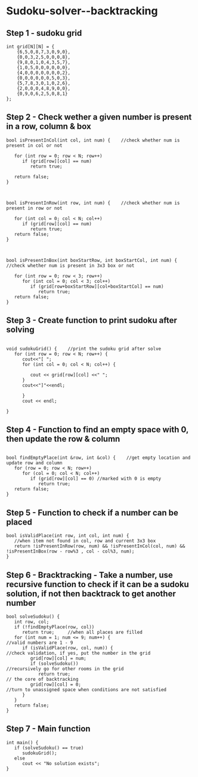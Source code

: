 # Sudoku-solver--backtracking

## Step 1 - sudoku grid

```
int grid[N][N] = {
    {6,5,0,8,7,3,0,9,0},
    {0,0,3,2,5,0,0,0,8},
    {9,8,0,1,0,4,3,5,7},
    {1,0,5,0,0,0,0,0,0},
    {4,0,0,0,0,0,0,0,2},
    {0,0,0,0,0,0,5,0,3},
    {5,7,8,3,0,1,0,2,6},
    {2,0,0,0,4,8,9,0,0},
    {0,9,0,6,2,5,0,8,1}
};

```

## Step 2 - Check wether a given number is present in a row, column & box

```
bool isPresentInCol(int col, int num) {    //check whether num is present in col or not
   
   for (int row = 0; row < N; row++)
      if (grid[row][col] == num)
         return true;
   
   return false;
}



bool isPresentInRow(int row, int num) {    //check whether num is present in row or not
   
   for (int col = 0; col < N; col++)
      if (grid[row][col] == num)
         return true;
   return false;
}



bool isPresentInBox(int boxStartRow, int boxStartCol, int num) {    //check whether num is present in 3x3 box or not
   
   for (int row = 0; row < 3; row++)
      for (int col = 0; col < 3; col++)
         if (grid[row+boxStartRow][col+boxStartCol] == num)
            return true;
   return false;
}

```

## Step 3 - Create function to print sudoku after solving

```

void sudokuGrid() {    //print the sudoku grid after solve
   for (int row = 0; row < N; row++) {
      cout<<"[ ";
      for (int col = 0; col < N; col++) {
        
         cout << grid[row][col] <<" ";
      }
      cout<<"]"<<endl;

      }
      cout << endl;
   
}

```

## Step 4 - Function to find an empty space with 0, then update the row & column

```

bool findEmptyPlace(int &row, int &col) {    //get empty location and update row and column
   for (row = 0; row < N; row++)
      for (col = 0; col < N; col++)
         if (grid[row][col] == 0) //marked with 0 is empty
            return true;
   return false;
}

```

## Step 5 - Function to check if a number can be placed

```
bool isValidPlace(int row, int col, int num) {
   //when item not found in col, row and current 3x3 box
   return !isPresentInRow(row, num) && !isPresentInCol(col, num) && !isPresentInBox(row - row%3 , col - col%3, num);
}

```

## Step 6 - Bracktracking - Take a number, use recursive function to check if it can be a sudoku solution, if not then backtrack to get another number

```
bool solveSudoku() {
   int row, col;
   if (!findEmptyPlace(row, col))
      return true;     //when all places are filled
   for (int num = 1; num <= 9; num++) {     
//valid numbers are 1 - 9
      if (isValidPlace(row, col, num)) {    
//check validation, if yes, put the number in the grid
         grid[row][col] = num;
         if (solveSudoku())     
//recursively go for other rooms in the grid
            return true;
// the core of backtracking
         grid[row][col] = 0;    
//turn to unassigned space when conditions are not satisfied
      }
   }
   return false;
}

```

## Step 7 - Main function

```
int main() {
   if (solveSudoku() == true)
      sudokuGrid();
   else
      cout << "No solution exists";
}

```
